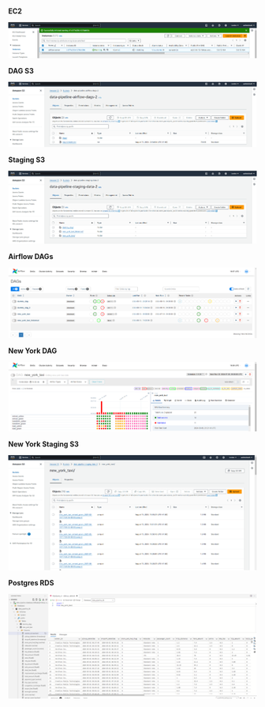 # 

**EC2**

![ec2](ec2.png)

**DAG S3**

![dag s3](dags_s3.png)

**Staging S3**

![stagin s3](staging_s3.png)

**Airflow DAGs**

![airflow dags](airflow_main.png)

**New York DAG**

![newy york dag](new_york_dag.png)

**New York Staging S3**

![new_york_data_s3](new_york_data_s3.png)

**Postgres RDS**

![postgres rds](postgres_rds.png)



